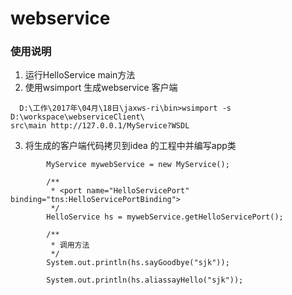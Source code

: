 # webservice
### 使用说明
1. 运行HelloService main方法
2. 使用wsimport 生成webservice 客户端
```
  D:\工作\2017年\04月\18日\jaxws-ri\bin>wsimport -s D:\workspace\webserviceClient\
src\main http://127.0.0.1/MyService?WSDL
```
3. 将生成的客户端代码拷贝到idea 的工程中并编写app类
```
        MyService mywebService = new MyService();

        /**
         * <port name="HelloServicePort" binding="tns:HelloServicePortBinding">
         */
        HelloService hs = mywebService.getHelloServicePort();

        /**
         * 调用方法
         */
        System.out.println(hs.sayGoodbye("sjk"));

        System.out.println(hs.aliassayHello("sjk"));
```
